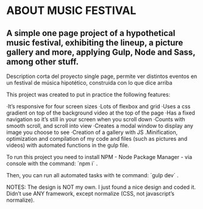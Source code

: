 # ABOUT MUSIC FESTIVAL

## A simple one page project of a hypothetical music festival, exhibiting the lineup, a picture gallery and more, applying Gulp, Node and Sass, among other stuff.

Description corta del proyecto single page, permite ver distintos eventos en un festival de música hipotético, construida con lo que dice arriba

This project was created to put in practice the following features:

·It’s responsive for four screen sizes
·Lots of flexbox and grid
·Uses a css gradient on top of the background video at the top of the page
·Has a fixed navigation so it’s still in your screen when you scroll down
·Counts with smooth scroll, and scroll into view
·Creates a modal window to display any image you choose to see
·Creation of a gallery with JS
.Minification, optimization and compilation of my code and files (such as pictures and videos) with automated functions in the gulp file.

To run this project you need to install NPM - Node Package Manager - via console with the command: ´npm i´ .

Then, you can run all automated tasks with te command: ´gulp dev´ .

NOTES: The design is NOT my own. I just found a nice design and coded it. Didn’t use ANY framework, except normalize (CSS, not javascript’s normalize).
